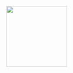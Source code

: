 <div align="center">
  <div>
    <img height=165 src="https://github-readme-stats.vercel.app/api?username=kennyhazzar&count_private=true&theme=radical&show_icons=true">
  </div>
</div>

<!--
**kennyhazzar/kennyhazzar** is a ✨ _special_ ✨ repository because its `README.md` (this file) appears on your GitHub profile.

Here are some ideas to get you started:

- 🔭 I’m currently working on ...
- 🌱 I’m currently learning ...
- 👯 I’m looking to collaborate on ...
- 🤔 I’m looking for help with ...
- 💬 Ask me about ...
- 📫 How to reach me: ...
- 😄 Pronouns: ...
- ⚡ Fun fact: ...
-->
